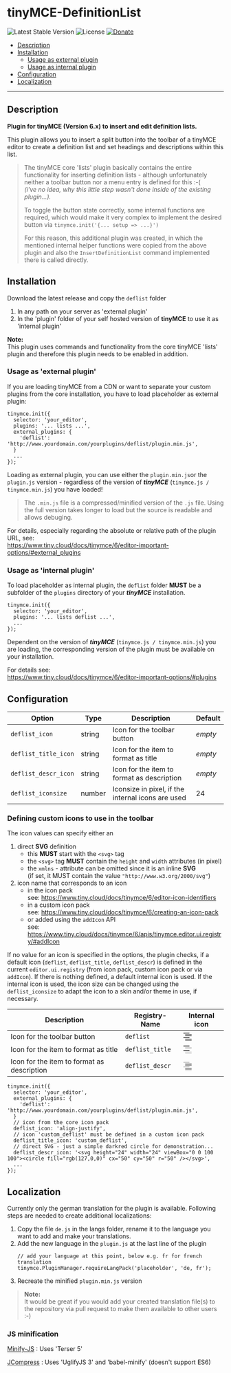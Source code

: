 # tinyMCE-DefinitionList

 ![Latest Stable Version](https://img.shields.io/badge/release-v0.9.0-brightgreen.svg)
 ![License](https://img.shields.io/badge/license-GPLv3-blue) 
 [![Donate](https://img.shields.io/static/v1?label=donate&message=PayPal&color=orange)](https://www.paypal.me/SKientzler/5.00EUR)

- [Description](#description)
- [Installation](#installation)
  - [Usage as external plugin](#usage-as-external-plugin)
  - [Usage as internal plugin](#usage-as-internal-plugin)
- [Configuration](#configuration)
- [Localization](#localization)

---
## Description

**Plugin for tinyMCE (Version 6.x) to insert and edit definition lists.**

This plugin allows you to insert a split button into the toolbar of a tinyMCE editor 
to create a definition list and set headings and descriptions within this list.

> The tinyMCE core 'lists' plugin basically contains the entire functionality for 
> inserting definition lists - although unfortunately neither a toolbar button nor
> a menu entry is defined for this :-(  
> *(i've no idea, why this little step wasn't done inside of the existing plugin...).*
>
> To toggle the button state correctly, some internal functions are required, which 
> would make it very complex to implement the desired button via 
> `tinymce.init('{... setup => ...}')`  
>
> For this reason, this additional plugin was created, in which the mentioned internal 
> helper functions were copied from the above plugin and also the `InsertDefinitionList`
> command implemented there is called directly.

## Installation

Download the latest release and copy the `deflist` folder 
1. In any path on your server as 'external plugin'
2. In the 'plugin' folder of your self hosted version of **tinyMCE** to use it as
   'internal plugin'
   
**Note:**  
This plugin uses commands and functionality from the core tinyMCE 'lists' plugin 
and therefore this plugin needs to be enabled in addition.
   
### Usage as 'external plugin'

If you are loading tinyMCE from a CDN or want to separate your custom plugins
from the core installation, you have to load placeholder as external plugin:

```JS
tinymce.init({
  selector: 'your_editor',
  plugins: '... lists ...',
  external_plugins: {
    'deflist': 'http://www.yourdomain.com/yourplugins/deflist/plugin.min.js',
  }
  ...
});
```

Loading as external plugin, you can use either the `plugin.min.js`or the `plugin.js` 
version - regardless of the version of ***tinyMCE*** (`tinymce.js / tinymce.min.js`)
you have loaded!
> The `.min.js` file is a compressed/minified version of the `.js` file. Using the 
> full version takes longer to load but the source is readable and allows debuging.

For details, especially regarding the absolute or relative path of the plugin URL, 
see:  
https://www.tiny.cloud/docs/tinymce/6/editor-important-options/#external_plugins
   
### Usage as 'internal plugin'

To load placeholder as internal plugin, the `deflist` folder **MUST** be a
subfolder of the `plugins` directory of your ***tinyMCE*** installation.

```JS
tinymce.init({
  selector: 'your_editor',
  plugins: '... lists deflist ...',
  ...
});
```

Dependent on the version of ***tinyMCE*** (`tinymce.js / tinymce.min.js`) you
are loading, the corresponding version of the plugin must be available on your
installation.

For details see:  
https://www.tiny.cloud/docs/tinymce/6/editor-important-options/#plugins

## Configuration

| Option               | Type   | Description                                       | Default |
|----------------------|--------|---------------------------------------------------|---------|
| `deflist_icon`       | string | Icon for the toolbar button                       | *empty* |
| `deflist_title_icon` | string | Icon for the item to format as title              | *empty* |
| `deflist_descr_icon` | string | Icon for the item to format as description        | *empty* |
| `deflist_iconsize`   | number | Iconsize in pixel, if the internal icons are used | 24      |

### Defining custom icons to use in the toolbar

The icon values can specify either an  
1. direct **SVG** definition 
   - this **MUST** start with the `<svg>` tag
   - the `<svg>` tag **MUST** contain the `height` and `width` attributes (in pixel)
   - the `xmlns` - attribute can be omitted since it is an inline **SVG**  
    (if set, it MUST contain the value `"http://www.w3.org/2000/svg"`)
2. icon name that corresponds to an icon
   - in the icon pack  
     see: https://www.tiny.cloud/docs/tinymce/6/editor-icon-identifiers
   - in a custom icon pack  
     see: https://www.tiny.cloud/docs/tinymce/6/creating-an-icon-pack
   - or added using the `addIcon` API  
     see: https://www.tiny.cloud/docs/tinymce/6/apis/tinymce.editor.ui.registry/#addIcon

If no value for an icon is specified in the options, the plugin checks, if a 
default icon (`deflist`, `deflist_title`, `deflist_descr`) is defined in the current
`editor.ui.registry` (from icon pack, custom icon pack or via `addIcon`).
If there is nothing defined, a default internal icon is used. If the internal icon is
used, the icon size can be changed using the `deflist_iconsize` to adapt the icon to 
a skin and/or theme in use, if necessary.

| Description                                | Registry-Name   | Internal icon |
|--------------------------------------------|-----------------|---------------|
| Icon for the toolbar button                | `deflist`       | <svg height="24" width="24" viewBox="0 0 100 100"><rect fill="rgb(52,52,52)" stroke="none" x="8" y="12" width="60" height="9" rx="4"/><rect fill="rgb(52,52,52)" stroke="none" x="25" y="29" width="64" height="5" rx="2"/><rect fill="rgb(52,52,52)" stroke="none" x="25" y="41" width="64" height="5" rx="2"/><rect fill="rgb(52,52,52)" stroke="none" x="8" y="56" width="60" height="9" rx="4"/><rect fill="rgb(52,52,52)" stroke="none" x="25" y="73" width="64" height="5" rx="2"/><rect fill="rgb(52,52,52)" stroke="none" x="25" y="85" width="64" height="5" rx="2"/></svg> |
| Icon for the item to format as title       | `deflist_title` | <svg height="24" width="24" viewBox="0 0 100 100"><rect fill="rgb(52,52,52)" stroke="none" x="8" y="12" width="60" height="9" rx="4"/><rect fill="rgb(192,192,192)" stroke="none" x="25" y="29" width="64" height="5" rx="2"/><rect fill="rgb(192,192,192)" stroke="none" x="25" y="41" width="64" height="5" rx="2"/><rect fill="rgb(52,52,52)" stroke="none" x="8" y="56" width="60" height="9" rx="4"/><rect fill="rgb(192,192,192)" stroke="none" x="25" y="73" width="64" height="5" rx="2"/><rect fill="rgb(192,192,192)" stroke="none" x="25" y="85" width="64" height="5" rx="2"/></svg> |
| Icon for the item to format as description | `deflist_descr` | <svg height="24" width="24" viewBox="0 0 100 100"><rect fill="rgb(192,192,192)" stroke="none" x="8" y="12" width="60" height="9" rx="4"/><rect fill="rgb(52,52,52)" stroke="none" x="25" y="29" width="64" height="5" rx="2"/><rect fill="rgb(52,52,52)" stroke="none" x="25" y="41" width="64" height="5" rx="2"/><rect fill="rgb(192,192,192)" stroke="none" x="8" y="56" width="60" height="9" rx="4"/><rect fill="rgb(52,52,52)" stroke="none" x="25" y="73" width="64" height="5" rx="2"/><rect fill="rgb(52,52,52)" stroke="none" x="25" y="85" width="64" height="5" rx="2"/></svg> |


```JS
tinymce.init({
  selector: 'your_editor',
  external_plugins: {
    'deflist': 'http://www.yourdomain.com/yourplugins/deflist/plugin.min.js',
  }
  // icon from the core icon pack
  deflist_icon: 'align-justify',	
  // icon 'custom_deflist' must be defined in a custom icon pack
  deflist_title_icon: 'custom_deflist',
  // direct SVG - just a simple darkred circle for demonstration...
  deflist_descr_icon: '<svg height="24" width="24" viewBox="0 0 100 100"><circle fill="rgb(127,0,0)" cx="50" cy="50" r="50" /></svg>',
  ...
});
```

## Localization

Currently only the german translation for the plugin is available. Following steps are
needed to create additional localizations:
1. Copy the file `de.js` in the langs folder, rename it to the language you want
   to add and make your translations.
2. Add the new language in the `plugin.js` at the last line of the plugin
   ```JS
   // add your language at this point, below e.g. fr for french translation
   tinymce.PluginManager.requireLangPack('placeholder', 'de, fr');
   ```
3. Recreate the minified `plugin.min.js` version 

> **Note:**  
> It would be great if you would add your created translation file(s) to the repository 
> via pull request to make them available to other users :-)

### JS minification

[Minify-JS](https://minify-js.com/)
: Uses 'Terser 5'

[JCompress](https://jscompress.com/)
: Uses 'UglifyJS 3' and 'babel-minify' (doesn't support ES6)
